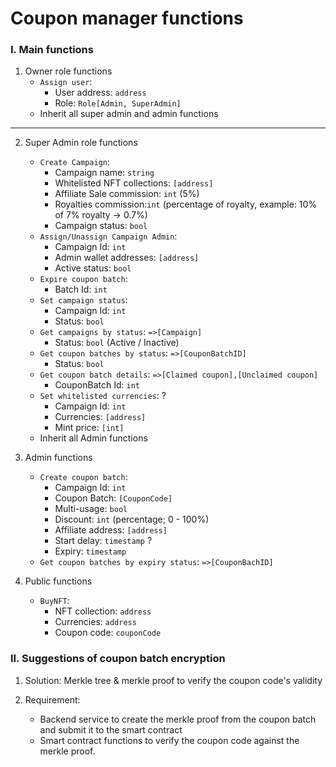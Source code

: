 # Coupon manager functions

### I. Main functions
1. Owner role functions
    - `Assign user`:
        - User address: `address`
        - Role: `Role[Admin, SuperAdmin]`
    - Inherit all super admin and admin functions
---    
2. Super Admin role functions
    - `Create Campaign`:
        - Campaign name: `string`
        - Whitelisted NFT collections: `[address]`
        - Affiliate Sale commission: `int` (5%)
        - Royalties commission:`int` (percentage of royalty, example: 10% of 7% royalty -> 0.7%)
        - Campaign status: `bool`
    - `Assign/Unassign Campaign Admin`:
        - Campaign Id: `int`
        - Admin wallet addresses: `[address]`
        - Active status: `bool`
    - `Expire coupon batch`:
        - Batch Id: `int`
    - `Set campaign status`:
        - Campaign Id: `int`
        - Status: `bool`
    - `Get campaigns by status`: `=>[Campaign]`
        - Status: `bool` (Active / Inactive)
    - `Get coupon batches by status`: `=>[CouponBatchID]`
        - Status: `bool`
    - `Get coupon batch details`: `=>[Claimed coupon],[Unclaimed coupon]`
        - CouponBatch Id: `int`
    - `Set whitelisted currencies`: ?
        - Campaign Id: `int`
        - Currencies: `[address]`
        - Mint price: `[int]`
    - Inherit all Admin functions

3. Admin functions
    - `Create coupon batch`:
        - Campaign Id: `int`
        - Coupon Batch: `[CouponCode]`
        - Multi-usage: `bool`
        - Discount: `int` (percentage; 0 - 100%)
        - Affiliate address: `[address]`
        - Start delay: `timestamp` ?
        - Expiry: `timestamp`
    - `Get coupon batches by expiry status`: `=>[CouponBachID]`


4. Public functions
    - `BuyNFT`:
        - NFT collection: `address`
        - Currencies: `address`
        - Coupon code: `couponCode`

### II. Suggestions of coupon batch encryption
1. Solution:
    Merkle tree & merkle proof to verify the coupon code's validity

2. Requirement:
    - Backend service to create the merkle proof from the coupon batch and submit it to the smart contract
    - Smart contract functions to verify the coupon code against the merkle proof.
